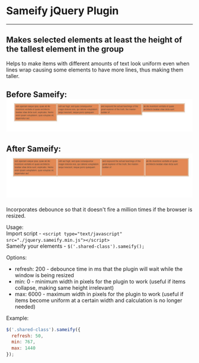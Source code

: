 Sameify jQuery Plugin
=====================
---------------------
Makes selected elements at least the height of the tallest element in the group
-------------------------------------------------------------------------------
Helps to make items with different amounts of text look uniform even when lines wrap causing some elements to have more lines, thus making them taller.   
   
Before Sameify:
![Screenshot of before](./images/before.jpg)
----------

After Sameify:
![Screenshot of after](./images/after.jpg)
----------
   
Incorporates debounce so that it doesn't fire a million times if the browser is resized.   
   
Usage:   
Import script - `<script type="text/javascript" src="./jquery.sameify.min.js"></script>`   
Sameify your elements - `$('.shared-class').sameify();`    
    
Options:   
*  refresh: 200 - debounce time in ms that the plugin will wait while the window is being resized   
*  min: 0 - minimum width in pixels for the plugin to work (useful if items collapse, making same height irrelevant)   
*  max: 6000 - maximum width in pixels for the plugin to work (useful if items become uniform at a certain width and calculation is no longer needed)   
    
Example: 
```javascript    
$('.shared-class').sameify({   
  refresh: 50,   
  min: 767,   
  max: 1440   
});
```   
